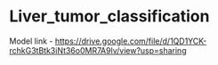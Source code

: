 # Liver_tumor_classification
Model link - https://drive.google.com/file/d/1QD1YCK-rchkG3tBtk3iNt36o0MR7A9lv/view?usp=sharing
